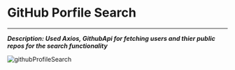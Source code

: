# GitHub Porfile Search
-------------------------------

_**Description: Used Axios, GithubApi for fetching users and thier public repos for the search functionality**_


![githubProfileSearch](https://user-images.githubusercontent.com/114183358/221914465-6166fe7f-c2d3-4fd5-8722-9be727b097b3.png)

